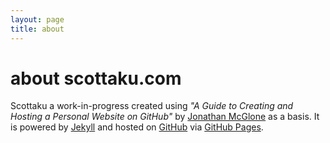 ```yaml
---
layout: page
title: about
---
```



# about scottaku.com

Scottaku a work-in-progress created using *"A Guide to Creating and Hosting a Personal Website on GitHub"* by [Jonathan McGlone] as a basis. It is powered by [Jekyll] and hosted  on [GitHub] via [GitHub Pages].



[Jonathan McGlone]: http://jmcglone.com/guides/github-pages/
[Jekyll]: http://jekyllrb.com/
[GitHub]: http://github.com/sjdenholm/sjdenholm.github.io
[GitHub Pages]: http://pages.github.com/

